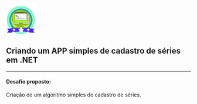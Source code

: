 <img src="https://github.com/beto-frs/Cadastro_Series/blob/master/ico.png" width="80"/>

## Criando um APP simples de cadastro de séries em .NET

<hr>

#### Desafio proposto:

Criação de um algoritmo simples de cadastro de séries.
